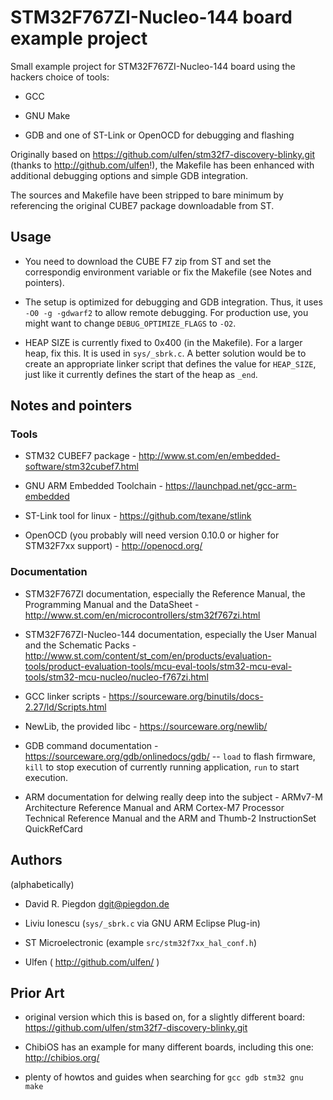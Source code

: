 <!-- vim: fo=a tw=80 colorcolumn=80 syntax=markdown :
-->

STM32F767ZI-Nucleo-144 board example project
============================================

Small example project for STM32F767ZI-Nucleo-144 board using the
hackers choice of tools:

* GCC

* GNU Make

* GDB and one of ST-Link or OpenOCD for debugging and flashing

Originally based on https://github.com/ulfen/stm32f7-discovery-blinky.git
(thanks to http://github.com/ulfen!), the Makefile has been enhanced with
additional debugging options and simple GDB integration.

The sources and Makefile have been stripped to bare minimum by referencing the
original CUBE7 package downloadable from ST.



Usage
-----

* You need to download the CUBE F7 zip from ST and set the correspondig
environment variable or fix the Makefile (see Notes and pointers).

* The setup is optimized for debugging and GDB integration. Thus, it uses `-O0
-g -gdwarf2` to allow remote debugging. For production use, you might want to
change `DEBUG_OPTIMIZE_FLAGS` to `-O2`.

* HEAP SIZE is currently fixed to 0x400 (in the Makefile). For a larger heap,
fix this. It is used in `sys/_sbrk.c`. A better solution would be to create an
appropriate linker script that defines the value for `HEAP_SIZE`, just like it
currently defines the start of the heap as `_end`.



Notes and pointers
------------------

### Tools

* STM32 CUBEF7 package - http://www.st.com/en/embedded-software/stm32cubef7.html

* GNU ARM Embedded Toolchain - https://launchpad.net/gcc-arm-embedded

* ST-Link tool for linux - https://github.com/texane/stlink

* OpenOCD (you probably will need version 0.10.0 or higher for STM32F7xx
support) - http://openocd.org/

### Documentation

* STM32F767ZI documentation, especially the Reference Manual, the Programming
Manual and the DataSheet -
http://www.st.com/en/microcontrollers/stm32f767zi.html

* STM32F767ZI-Nucleo-144 documentation, especially the User Manual and the
Schematic Packs -
http://www.st.com/content/st_com/en/products/evaluation-tools/product-evaluation-tools/mcu-eval-tools/stm32-mcu-eval-tools/stm32-mcu-nucleo/nucleo-f767zi.html

* GCC linker scripts - https://sourceware.org/binutils/docs-2.27/ld/Scripts.html

* NewLib, the provided libc - https://sourceware.org/newlib/

* GDB command documentation - https://sourceware.org/gdb/onlinedocs/gdb/ --
`load` to flash firmware, `kill` to stop execution of currently running
application, `run` to start execution.

* ARM documentation for delwing really deep into the subject - ARMv7-M
Architecture Reference Manual and ARM Cortex-M7 Processor Technical Reference
Manual and the ARM and Thumb-2 InstructionSet QuickRefCard



Authors
-------

(alphabetically)

* David R. Piegdon <dgit@piegdon.de>

* Liviu Ionescu (`sys/_sbrk.c` via GNU ARM Eclipse Plug-in)

* ST Microelectronic (example `src/stm32f7xx_hal_conf.h`)

* Ulfen ( http://github.com/ulfen/ )



Prior Art
---------

* original version which this is based on, for a slightly different board:
https://github.com/ulfen/stm32f7-discovery-blinky.git

* ChibiOS has an example for many different boards, including this one:
http://chibios.org/

* plenty of howtos and guides when searching for `gcc gdb stm32 gnu make`

